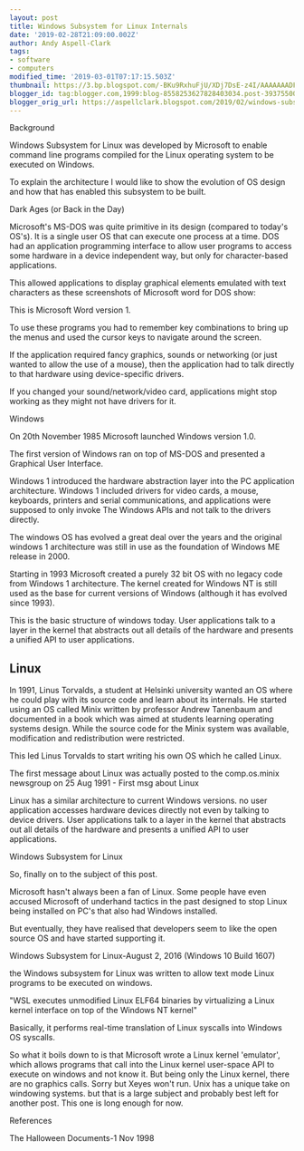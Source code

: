 ```yaml
---
layout: post
title: Windows Subsystem for Linux Internals
date: '2019-02-28T21:09:00.002Z'
author: Andy Aspell-Clark
tags:
- software
- computers
modified_time: '2019-03-01T07:17:15.503Z'
thumbnail: https://3.bp.blogspot.com/-BKu9RxhuFjU/XDj7DsE-z4I/AAAAAAADFqw/qqoOPvykLx0YRfpj2beYWWhLMgOlDMiPwCK4BGAYYCw/s72-c/word1-example-1.png
blogger_id: tag:blogger.com,1999:blog-8558253627828403034.post-3937550000945481024
blogger_orig_url: https://aspellclark.blogspot.com/2019/02/windows-subsystem-for-linux-internals.html
---
```



Background

Windows Subsystem for Linux was developed by Microsoft to enable command line programs compiled for the Linux operating system to be executed on Windows.



To explain the architecture I would like to show the evolution of OS design and how that has enabled this subsystem to be built.



Dark Ages (or Back in the Day)

Microsoft's MS-DOS was quite primitive in its design (compared to today's OS's). It is a single user OS that can execute one process at a time. DOS had an application programming interface to allow user programs to access some hardware in a device independent way, but only for character-based applications.



This allowed applications to display graphical elements emulated with text characters as these screenshots of Microsoft word for DOS show:







This is Microsoft Word version 1.







To use these programs you had to remember key combinations to bring up the menus and used the cursor keys to navigate around the screen.



If the application required fancy graphics, sounds or networking (or just wanted to allow the use of a mouse), then the application had to talk directly to that hardware using device-specific drivers.









If you changed your sound/network/video card, applications might stop working as they might not have drivers for it.



Windows

On 20th November 1985 Microsoft launched Windows version 1.0.



The first version of Windows ran on top of MS-DOS and presented a Graphical User Interface.







Windows 1 introduced the hardware abstraction layer into the PC application architecture. Windows 1 included drivers for video cards, a mouse, keyboards, printers and serial communications, and applications were supposed to only invoke The Windows APIs and not talk to the drivers directly.



The windows OS has evolved a great deal over the years and the original windows 1 architecture was still in use as the foundation of Windows ME release in 2000.



Starting in 1993 Microsoft created a purely 32 bit OS with no legacy code from Windows 1 architecture. The kernel created for Windows NT is still used as the base for current versions of Windows&nbsp;(although it has evolved since 1993).



This is the basic structure of windows today. User applications talk to a layer in the kernel that abstracts out all details of the hardware and presents a unified API to user applications.







## Linux

In 1991, Linus Torvalds, a student at Helsinki university&nbsp;wanted an OS where he could play with its source code and learn about&nbsp;its internals. He started using an OS called Minix written by professor Andrew Tanenbaum and documented in a book which was aimed at students learning operating systems design. While the source code for the Minix system was available, modification and redistribution were restricted.



This led Linus Torvalds to start writing his own OS which he called Linux.



The first message about Linux was actually posted to the comp.os.minix newsgroup on 25 Aug 1991 - First msg about Linux



Linux has a similar architecture to current Windows versions. no user application accesses hardware devices directly not even by talking to device drivers. User applications talk to a layer in the kernel that abstracts out all details of the hardware and presents a unified API to user applications.







Windows Subsystem for Linux

So, finally on to the subject of this post.



Microsoft hasn't always been a fan of Linux. Some people have even accused Microsoft of underhand tactics in the past designed to stop Linux being installed on PC's that also had Windows installed.



But eventually, they have realised that developers seem to like the open source OS and have started supporting it.



Windows Subsystem for Linux-August 2, 2016 (Windows 10 Build 1607)&nbsp;



the Windows subsystem for Linux was written to allow text mode Linux programs to be executed on windows.



"WSL executes unmodified Linux ELF64 binaries by virtualizing a Linux kernel interface on top of the Windows NT kernel"



Basically, it performs real-time translation of Linux syscalls into Windows OS syscalls.










So what it boils down to is that Microsoft wrote a Linux kernel 'emulator', which allows programs that call into the Linux kernel user-space API to execute on windows and not know it. But being only the Linux kernel, there are no graphics calls. Sorry but Xeyes won't run. Unix has a unique take on windowing systems. but that is a large subject and probably best left for another post. This one is long enough for now.



References


The Halloween Documents-1 Nov 1998






